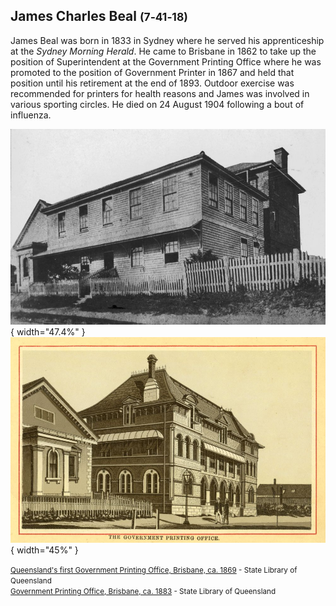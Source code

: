 ## James Charles Beal <small>(7‑41‑18)</small>

James Beal was born in 1833 in Sydney where he served his apprenticeship at the *Sydney Morning Herald*. He came to Brisbane in 1862 to take up the position of Superintendent at the Government Printing Office where he was promoted to the position of Government Printer in 1867 and held that position until his retirement at the end of 1893. Outdoor exercise was recommended for printers for health reasons and James was involved in various sporting circles. He died on 24 August 1904 following a bout of influenza.

![Queensland's first Government Printing Office, Brisbane, ca. 1869](../assets/queensland-government-printing-office-1869.jpg){ width="47.4%" }
![Government Printing Office, Brisbane, ca. 1883](../assets/queensland-government-printing-office-sketch-1883.jpg){ width="45%" }

<small>[Queensland's first Government Printing Office, Brisbane, ca. 1869](http://onesearch.slq.qld.gov.au/permalink/f/1upgmng/slq_alma21218169560002061) - State Library of Queensland</small> <br>
<small>[Government Printing Office, Brisbane, ca. 1883](http://onesearch.slq.qld.gov.au/permalink/f/1upgmng/slq_alma21271316800002061) - State Library of Queensland</small>
